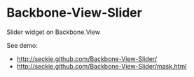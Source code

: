 # Backbone-View-Slider

Slider widget on Backbone.View

See demo:

- http://seckie.github.com/Backbone-View-Slider/
- http://seckie.github.com/Backbone-View-Slider/mask.html
